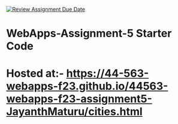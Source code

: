 [![Review Assignment Due Date](https://classroom.github.com/assets/deadline-readme-button-24ddc0f5d75046c5622901739e7c5dd533143b0c8e959d652212380cedb1ea36.svg)](https://classroom.github.com/a/7kKA03Up)
# WebApps-Assignment-5 Starter Code
# Hosted at:- https://44-563-webapps-f23.github.io/44563-webapps-f23-assignment5-JayanthMaturu/cities.html
